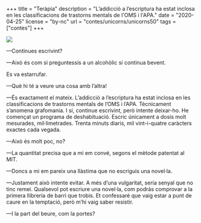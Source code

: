 +++
title = "Teràpia"
description = "L’addicció a l’escriptura ha estat inclosa en les classificacions de trastorns mentals de l'OMS i l'APA."
date = "2020-04-25"
license = "by-nc"
url = "contes/unicorns/unicorns50"
tags = ["contes"]
+++

<img class="drawing" src="/contes/unicorns/tovallons/200/49.jpg">

—Continues escrivint?

—Això és com si preguntessis a un alcohòlic si continua bevent.

Es va estarrufar.

—Què hi té a veure una cosa amb l’altra!

—És exactament el mateix. L’addicció a l’escriptura ha estat inclosa en les classificacions de trastorns mentals de l’OMS i l’APA. Tècnicament s’anomena grafomania. I sí, continue escrivint, però intente deixar-ho. He començat un programa de deshabituació. Escric únicament a dosis molt mesurades, mil·limetrades. Trenta minuts diaris, mil vint-i-quatre caràcters exactes cada vegada.

—Això és molt poc, no?

—La quantitat precisa que a mi em convé, segons el mètode patentat al MIT.

—Doncs a mi em pareix una llàstima que no escriguis una novel·la.

—Justament això intente evitar. A més d’una vulgaritat, seria senyal que no tinc remei. Qualsevol pot escriure una novel·la, com podràs comprovar a la primera llibreria de barri que trobis. Et confessaré que vaig estar a punt de caure en la temptació, però m’hi vaig saber resistir.

—I la part del beure, com la portes?


